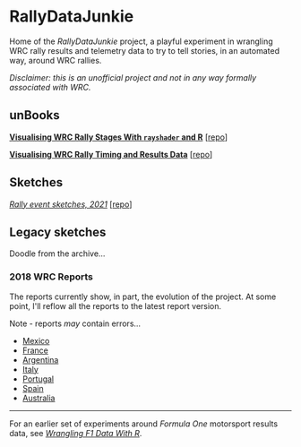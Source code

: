 # RallyDataJunkie

Home of the *RallyDataJunkie* project, a playful experiment in wrangling WRC rally results and telemetry data to try to tell stories, in an automated way, around WRC rallies.

*Disclaimer: this is an unofficial project and not in any way formally associated with WRC.*

## unBooks

[__Visualising WRC Rally Stages With `rayshader` and R__](./visualising-rally-stages) [[repo](https://github.com/RallyDataJunkie/visualising-rally-stages)]

[__Visualising WRC Rally Timing and Results Data__](./visualising-wrc-rally-results) [[repo](https://github.com/RallyDataJunkie/visualising-wrc-rally-results)]

## Sketches

[*Rally event sketches, 2021*](./rally-event-sketches-2021) [[repo](https://github.com/RallyDataJunkie/rally-event-sketches-2021)]


## Legacy sketches

Doodle from the archive...

### 2018 WRC Reports

The reports currently show, in part, the evolution of the project. At some point, I'll reflow all the reports to the latest report version.

Note - reports *may* contain errors...

- [Mexico](https://wrcmexico2018.rallydatajunkie.com)
- [France](https://wrcfrance2018.rallydatajunkie.com)
- [Argentina](https://wrcargentina2018.rallydatajunkie.com)
- [Italy](https://wrcitaly2018.rallydatajunkie.com)
- [Portugal](https://wrcportugal2018.rallydatajunkie.com)
- [Spain](https://wrcspain2018.rallydatajunkie.com)
- [Australia](https://wrcaustralia2018.rallydatajunkie.com)



---

For an earlier set of experiments around *Formula One* motorsport results data, see [*Wrangling F1 Data With R*](https://leanpub.com/wranglingf1datawithr).
